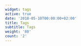```yaml
---
widget: tags
active: true
date: '2018-05-10T00:00:00+02:00'
title: Tags
subtitle: Tags
weight: '80'
count: '2'
---
```



